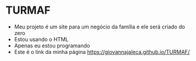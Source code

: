 # TURMAF
- Meu projeto é um site para um negócio da família e ele será criado do zero
- Estou usando o HTML 
- Apenas eu estou programando
- Este é o link da minha página   https://giovannajaleca.github.io/TURMAF/ 
